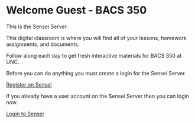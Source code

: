 # Welcome Guest - BACS 350

This is the Sensei Server.

This digital classroom is where you will find all of your lessons, homework assignments, and
documents.  

Follow along each day to get fresh interactive materials for BACS 350 at UNC.

Before you can do anything you must create a login for the Sensei Server.

<a href="/course/bacs350/register" class="unc-button">Register on Sensei</a>

If you already have a user account on the Sensei Server then you can login now.

<a href="/course/bacs350/login" class="unc-button">Login to Sensei</a>

